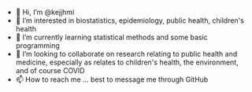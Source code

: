 - 👋 Hi, I’m @kejjhmi
- 👀 I’m interested in biostatistics, epidemiology, public health, children's health
- 🌱 I’m currently learning statistical methods and some basic programming
- 💞️ I’m looking to collaborate on research relating to public health and medicine, especially as relates to children's health, the environment, and of course COVID
- 📫 How to reach me ... best to message me through GitHub

<!---
kejjhmi/kejjhmi is a ✨ special ✨ repository because its `README.md` (this file) appears on your GitHub profile.
You can click the Preview link to take a look at your changes.
--->
